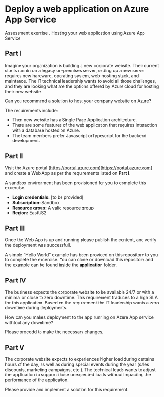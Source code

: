 # Deploy a web application on Azure App Service
Assessment exercise . Hosting your web application using Azure App Service

## Part I
Imagine your organization is building a new corporate website. Their current site is runnin on a legacy on-premises server, setting up a new server requires new hardware, operating system, web-hosting stack, and maintance. The IT technical leadership wants to avoid all those challenges, and they are looking what are the options offered by Azure cloud for hosting their new website.

Can you recommend a solution to host your company website on Azure? 

The requirements include: 
- Then new website has a Single Page Application architecture.
- There are some features of the web application that requires interaction with a database hosted on Azure.
- The team members prefer Javascript orTypescript for the backend development.

## Part II
Visit the Azure portal (https://portal.azure.com)[https://portal.azure.com] and create a Web App as per the requirements listed on **Part I**.

A sandbox environment has been provisioned for you to complete this excercise.
- **Login credentials:** [to be provided] 
- **Subscription:** Sandbox 
- **Resource group:** A valid resource group 
- **Region:** EastUS2 

## Part III
Once the Web App is up and running please publish the content, and verify the deployment was successfull.

A simple “Hello World” example has been provided on this repository to you to complete the excercise. You can clone or download this repository and the example can be found inside the **application** folder.

## Part IV
The business expects the corporate website to be available 24/7 or with a minimal or close to zero downtime. This requirement traduces to a high SLA for this application. Based on the requirement the IT leadership wants a zero downtime during deployments.

How can you makes deployment to the app running on Azure App service withtout any downtime? 

Please procedd to make the necessary changes.

## Part V
The corporate website expects to experiences higher load during certains hours of the day, as well as during special events during the year (sales discounts, marketing campaigns, etc.). The technical leads wants to adjust the application to support those unexpected loads without impacting the performance of the application.

Please provide and implement a solution for this requirement.